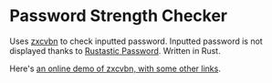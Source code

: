 # Password Strength Checker

Uses [zxcvbn](https://github.com/shssoichiro/zxcvbn-rs) to check inputted password. Inputted password is not displayed thanks to [Rustastic Password](https://github.com/conradkdotcom/rpassword). Written in Rust.

Here's [an online demo of zxcvbn, with some other links](https://lowe.github.io/tryzxcvbn/).
